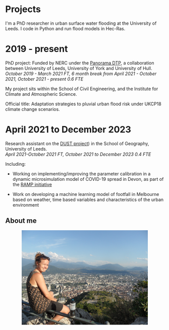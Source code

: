 # Projects

I'm a PhD researcher in urban surface water flooding at the University of Leeds. I code in Python and run flood models in Hec-Ras. 

# 2019 - present

PhD project: Funded by NERC under the [Panorama DTP](https://panorama-dtp.ac.uk/), a collaboration between University of Leeds, University of York and University of Hull.  
_October 2019 - March 2021 FT, 6 month break from April 2021 - October 2021, October 2021 - present 0.6 FTE_

My project sits within the School of Civil Engineering, and the Institute for Climate and Atmospheric Science.  

Official title: Adaptation strategies to pluvial urban flood risk under UKCP18 climate change scenarios.  


# April 2021 to December 2023
Research assistant on the [DUST project](https://dust.leeds.ac.uk/)) in the School of Geography, University of Leeds.  
_April 2021-October 2021 FT, October 2021 to December 2023 0.4 FTE_

Including:
* Working on implementing/improving the parameter calibration in a dynamic microsimulation model of COVID-19 spread in Devon, as part of the [RAMP initiative](https://lida.leeds.ac.uk/a-collaboration-to-support-the-work-of-pandemic-modelling-influencing-policy-and-saving-lives/)

* Work on developing a machine learning model of footfall in Melbourne based on weather, time based variables and characteristics of the urban environment

## About me
<p align="center">
<img src="/docs/assets/SAM_3017.JPG" alt="drawing" width="400"/>
</p>

